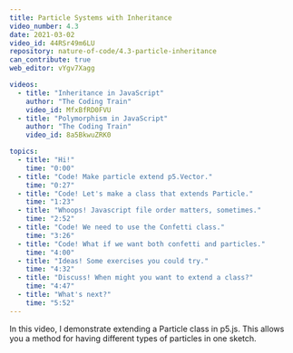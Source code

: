```yaml
---
title: Particle Systems with Inheritance
video_number: 4.3
date: 2021-03-02
video_id: 44RSr49m6LU
repository: nature-of-code/4.3-particle-inheritance
can_contribute: true
web_editor: vYgv7Xagg

videos:
  - title: "Inheritance in JavaScript"
    author: "The Coding Train"
    video_id: MfxBfRD0FVU
  - title: "Polymorphism in JavaScript"
    author: "The Coding Train"
    video_id: 8a5BkwuZRK0

topics:
  - title: "Hi!"
    time: "0:00"
  - title: "Code! Make particle extend p5.Vector."
    time: "0:27"
  - title: "Code! Let's make a class that extends Particle."
    time: "1:23"
  - title: "Whoops! Javascript file order matters, sometimes."
    time: "2:52"
  - title: "Code! We need to use the Confetti class."
    time: "3:26"
  - title: "Code! What if we want both confetti and particles."
    time: "4:00"
  - title: "Ideas! Some exercises you could try."
    time: "4:32"
  - title: "Discuss! When might you want to extend a class?"
    time: "4:47"
  - title: "What's next?"
    time: "5:52"
---
```


In this video, I demonstrate extending a Particle class in p5.js. This allows you a method for having different types of particles in one sketch.
